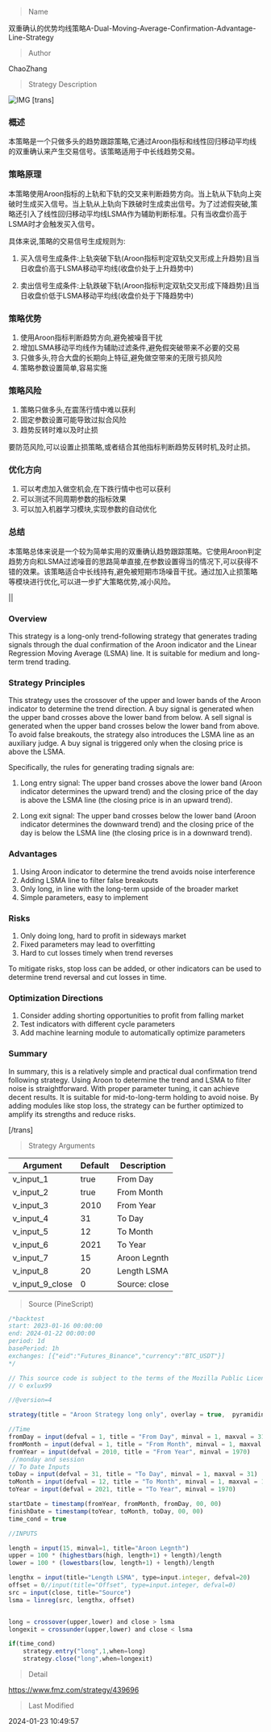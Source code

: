 
> Name

双重确认的优势均线策略A-Dual-Moving-Average-Confirmation-Advantage-Line-Strategy

> Author

ChaoZhang

> Strategy Description

![IMG](https://www.fmz.com/upload/asset/1c9e3fc01451d05d5be.png)
 [trans]

### 概述

本策略是一个只做多头的趋势跟踪策略,它通过Aroon指标和线性回归移动平均线的双重确认来产生交易信号。该策略适用于中长线趋势交易。

### 策略原理   

本策略使用Aroon指标的上轨和下轨的交叉来判断趋势方向。当上轨从下轨向上突破时生成买入信号。当上轨从上轨向下跌破时生成卖出信号。为了过滤假突破,策略还引入了线性回归移动平均线LSMA作为辅助判断标准。只有当收盘价高于LSMA时才会触发买入信号。

具体来说,策略的交易信号生成规则为:

1. 买入信号生成条件:上轨突破下轨(Aroon指标判定双轨交叉形成上升趋势)且当日收盘价高于LSMA移动平均线(收盘价处于上升趋势中)

2. 卖出信号生成条件:上轨跌破下轨(Aroon指标判定双轨交叉形成下降趋势)且当日收盘价低于LSMA移动平均线(收盘价处于下降趋势中)

### 策略优势

1. 使用Aroon指标判断趋势方向,避免被噪音干扰
2. 增加LSMA移动平均线作为辅助过滤条件,避免假突破带来不必要的交易
3. 只做多头,符合大盘的长期向上特征,避免做空带来的无限亏损风险
4. 策略参数设置简单,容易实施

### 策略风险

1. 策略只做多头,在震荡行情中难以获利
2. 固定参数设置可能导致过拟合风险
3. 趋势反转时难以及时止损

要防范风险,可以设置止损策略,或者结合其他指标判断趋势反转时机,及时止损。

### 优化方向  

1. 可以考虑加入做空机会,在下跌行情中也可以获利
2. 可以测试不同周期参数的指标效果
3. 可以加入机器学习模块,实现参数的自动优化

### 总结

本策略总体来说是一个较为简单实用的双重确认趋势跟踪策略。它使用Aroon判定趋势方向和LSMA过滤噪音的思路简单直接,在参数设置得当的情况下,可以获得不错的效果。该策略适合中长线持有,避免被短期市场噪音干扰。通过加入止损策略等模块进行优化,可以进一步扩大策略优势,减小风险。

|| 

### Overview  

This strategy is a long-only trend-following strategy that generates trading signals through the dual confirmation of the Aroon indicator and the Linear Regression Moving Average (LSMA) line. It is suitable for medium and long-term trend trading.

### Strategy Principles

This strategy uses the crossover of the upper and lower bands of the Aroon indicator to determine the trend direction. A buy signal is generated when the upper band crosses above the lower band from below. A sell signal is generated when the upper band crosses below the lower band from above. To avoid false breakouts, the strategy also introduces the LSMA line as an auxiliary judge. A buy signal is triggered only when the closing price is above the LSMA.

Specifically, the rules for generating trading signals are:  

1. Long entry signal: The upper band crosses above the lower band (Aroon indicator determines the upward trend) and the closing price of the day is above the LSMA line (the closing price is in an upward trend).

2. Long exit signal: The upper band crosses below the lower band (Aroon indicator determines the downward trend) and the closing price of the day is below the LSMA line (the closing price is in a downward trend).

### Advantages

1. Using Aroon indicator to determine the trend avoids noise interference  
2. Adding LSMA line to filter false breakouts
3. Only long, in line with the long-term upside of the broader market  
4. Simple parameters, easy to implement
   
### Risks

1. Only doing long, hard to profit in sideways market
2. Fixed parameters may lead to overfitting  
3. Hard to cut losses timely when trend reverses  

To mitigate risks, stop loss can be added, or other indicators can be used to determine trend reversal and cut losses in time.

### Optimization Directions

1. Consider adding shorting opportunities to profit from falling market
2. Test indicators with different cycle parameters  
3. Add machine learning module to automatically optimize parameters

### Summary

In summary, this is a relatively simple and practical dual confirmation trend following strategy. Using Aroon to determine the trend and LSMA to filter noise is straightforward. With proper parameter tuning, it can achieve decent results. It is suitable for mid-to-long-term holding to avoid noise. By adding modules like stop loss, the strategy can be further optimized to amplify its strengths and reduce risks.

[/trans]


> Strategy Arguments



|Argument|Default|Description|
|----|----|----|
|v_input_1|true|From Day|
|v_input_2|true|From Month|
|v_input_3|2010|From Year|
|v_input_4|31|To Day|
|v_input_5|12|To Month|
|v_input_6|2021|To Year|
|v_input_7|15|Aroon Legnth|
|v_input_8|20|Length LSMA|
|v_input_9_close|0|Source: close|high|low|open|hl2|hlc3|hlcc4|ohlc4|


> Source (PineScript)

``` javascript
/*backtest
start: 2023-01-16 00:00:00
end: 2024-01-22 00:00:00
period: 1d
basePeriod: 1h
exchanges: [{"eid":"Futures_Binance","currency":"BTC_USDT"}]
*/

// This source code is subject to the terms of the Mozilla Public License 2.0 at https://mozilla.org/MPL/2.0/
// © exlux99

//@version=4

strategy(title = "Aroon Strategy long only", overlay = true,  pyramiding=1,initial_capital = 100, default_qty_type= strategy.percent_of_equity, default_qty_value = 100, calc_on_order_fills=false, slippage=0,commission_type=strategy.commission.percent,commission_value=0.1)

//Time
fromDay = input(defval = 1, title = "From Day", minval = 1, maxval = 31)
fromMonth = input(defval = 1, title = "From Month", minval = 1, maxval = 12)
fromYear = input(defval = 2010, title = "From Year", minval = 1970)
 //monday and session 
// To Date Inputs
toDay = input(defval = 31, title = "To Day", minval = 1, maxval = 31)
toMonth = input(defval = 12, title = "To Month", minval = 1, maxval = 12)
toYear = input(defval = 2021, title = "To Year", minval = 1970)

startDate = timestamp(fromYear, fromMonth, fromDay, 00, 00)
finishDate = timestamp(toYear, toMonth, toDay, 00, 00)
time_cond = true

//INPUTS

length = input(15, minval=1, title="Aroon Legnth")
upper = 100 * (highestbars(high, length+1) + length)/length
lower = 100 * (lowestbars(low, length+1) + length)/length

lengthx = input(title="Length LSMA", type=input.integer, defval=20)
offset = 0//input(title="Offset", type=input.integer, defval=0)
src = input(close, title="Source")
lsma = linreg(src, lengthx, offset)


long = crossover(upper,lower) and close > lsma
longexit = crossunder(upper,lower) and close < lsma

if(time_cond)
    strategy.entry("long",1,when=long)
    strategy.close("long",when=longexit)

```

> Detail

https://www.fmz.com/strategy/439696

> Last Modified

2024-01-23 10:49:57
